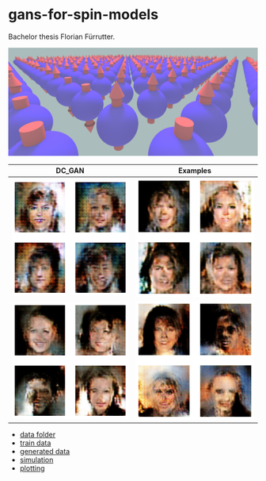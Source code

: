 # gans-for-spin-models
Bachelor thesis Florian Fürrutter.

![spin_lattice](/img/spin_lattice.png)


DC_GAN | Examples
--- | ---
![](/img/g0.png) | ![](/img/g1.png)
![](/img/g2.png) | ![](/img/g3.png)

- [data folder](data)
- [train data](data/train)
- [generated data](data/generated)
- [simulation](simulation)
- [plotting](plotting)
